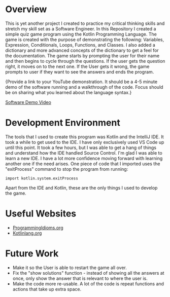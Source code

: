 # Overview

This is yet another project I created to practice my critical thinking skills and stretch my skill set as a Software Engineer. In this Repository I created a simple quiz game program using the Kotlin Programming Language. The game is created with the purpose of demonstrating the following: Variables, Expression, Conditionals, Loops, Functions, and Classes. I also added a dictionary and more advanced concepts of the dictionary to get a feel for the documentation. The game starts by prompting the user for their name and then begins to cycle through the questions. If the user gets the question right, it moves on to the next one. If the User gets it wrong, the game prompts to user if they want to see the answers and ends the program. 


{Provide a link to your YouTube demonstration.  It should be a 4-5 minute demo of the software running and a walkthrough of the code.  Focus should be on sharing what you learned about the language syntax.}

[Software Demo Video](http://youtube.link.goes.here)

# Development Environment

The tools that I used to create this program was Kotlin and the IntelliJ IDE. It took a while to get used to the IDE. I have only exclusively used VS Code up until this point. It took a few hours, but I was able to get a hang of things and understand how the IDE handled Source Control. I'm glad I was able to learn a new IDE. I have a lot more confidence moving forward with learning another one if the need arises. One piece of code that I imported uses the "exitProcess" command to stop the program from running:

``` import kotlin.system.exitProcess ```

Apart from the IDE and Kotlin, these are the only things I used to develop the game.

# Useful Websites

* [ProgrammingIdioms.org](https://programming-idioms.org/idiom/87/stop-program/4789/kotlin)
* [Kotlinlang.org](https://kotlinlang.org/docs/home.html)

# Future Work

* Make it so the User is able to restart the game all over.
* Fix the "show solutions" function - instead of showing all the answers at once, only show the answer that is relevant to where the user is.
* Make the code more re-usable. A lot of the code is repeat functions and actions that take up extra space.

